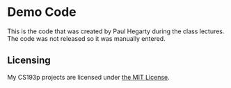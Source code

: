 # Demo Code
This is the code that was created by Paul Hegarty during the class lectures.
The code was not released so it was manually entered.

## Licensing
My CS193p projects are licensed under [the MIT License](LICENSE).
